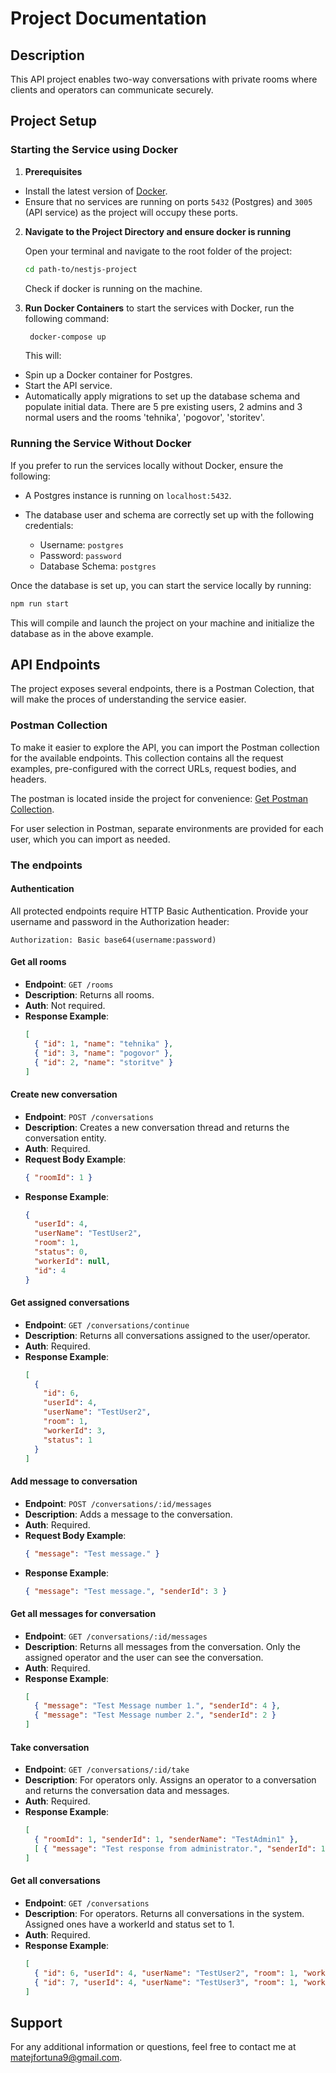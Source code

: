 # Project Documentation

## Description

This API project enables two-way conversations with private rooms where clients and operators can communicate securely.

## Project Setup

### Starting the Service using Docker

1. **Prerequisites**

- Install the latest version of [Docker](https://www.docker.com/).
- Ensure that no services are running on ports `5432` (Postgres) and `3005` (API service) as the project will occupy these ports.

2. **Navigate to the Project Directory and ensure docker is running**

   Open your terminal and navigate to the root folder of the project:

   ```bash
   cd path-to/nestjs-project
   ```

   Check if docker is running on the machine.

3. **Run Docker Containers**
   to start the services with Docker, run the following command:

   ```bash
    docker-compose up
   ```

   This will:

- Spin up a Docker container for Postgres.
- Start the API service.
- Automatically apply migrations to set up the database schema and populate initial data. There are 5 pre existing users, 2 admins and 3 normal users and the rooms 'tehnika', 'pogovor', 'storitev'.

### Running the Service Without Docker

If you prefer to run the services locally without Docker, ensure the following:

- A Postgres instance is running on `localhost:5432`.

- The database user and schema are correctly set up with the following credentials:

  - Username: `postgres`
  - Password: `password`
  - Database Schema: `postgres`

Once the database is set up, you can start the service locally by running:

```bash
npm run start
```

This will compile and launch the project on your machine and initialize the database as in the above example.

## API Endpoints

The project exposes several endpoints, there is a Postman Colection, that will make the proces of understanding the service easier.

### Postman Collection

To make it easier to explore the API, you can import the Postman collection for the available endpoints. This collection contains all the request examples, pre-configured with the correct URLs, request bodies, and headers.

The postman is located inside the project for convenience: [Get Postman Collection](./postman/endpoints-postman.json).

For user selection in Postman, separate environments are provided for each user, which you can import as needed.

### The endpoints


#### Authentication

All protected endpoints require HTTP Basic Authentication. Provide your username and password in the Authorization header:

```
Authorization: Basic base64(username:password)
```

#### Get all rooms

- **Endpoint**: `GET /rooms`
- **Description**: Returns all rooms.
- **Auth**: Not required.
- **Response Example**:
  ```json
  [
    { "id": 1, "name": "tehnika" },
    { "id": 3, "name": "pogovor" },
    { "id": 2, "name": "storitve" }
  ]
  ```

#### Create new conversation

- **Endpoint**: `POST /conversations`
- **Description**: Creates a new conversation thread and returns the conversation entity.
- **Auth**: Required.
- **Request Body Example**:
  ```json
  { "roomId": 1 }
  ```
- **Response Example**:
  ```json
  {
    "userId": 4,
    "userName": "TestUser2",
    "room": 1,
    "status": 0,
    "workerId": null,
    "id": 4
  }
  ```

#### Get assigned conversations

- **Endpoint**: `GET /conversations/continue`
- **Description**: Returns all conversations assigned to the user/operator.
- **Auth**: Required.
- **Response Example**:
  ```json
  [
    {
      "id": 6,
      "userId": 4,
      "userName": "TestUser2",
      "room": 1,
      "workerId": 3,
      "status": 1
    }
  ]
  ```

#### Add message to conversation

- **Endpoint**: `POST /conversations/:id/messages`
- **Description**: Adds a message to the conversation.
- **Auth**: Required.
- **Request Body Example**:
  ```json
  { "message": "Test message." }
  ```
- **Response Example**:
  ```json
  { "message": "Test message.", "senderId": 3 }
  ```

#### Get all messages for conversation

- **Endpoint**: `GET /conversations/:id/messages`
- **Description**: Returns all messages from the conversation. Only the assigned operator and the user can see the conversation.
- **Auth**: Required.
- **Response Example**:
  ```json
  [
    { "message": "Test Message number 1.", "senderId": 4 },
    { "message": "Test Message number 2.", "senderId": 2 }
  ]
  ```

#### Take conversation

- **Endpoint**: `GET /conversations/:id/take`
- **Description**: For operators only. Assigns an operator to a conversation and returns the conversation data and messages.
- **Auth**: Required.
- **Response Example**:
  ```json
  [
    { "roomId": 1, "senderId": 1, "senderName": "TestAdmin1" },
    [ { "message": "Test response from administrator.", "senderId": 1 } ]
  ]
  ```

#### Get all conversations

- **Endpoint**: `GET /conversations`
- **Description**: For operators. Returns all conversations in the system. Assigned ones have a workerId and status set to 1.
- **Auth**: Required.
- **Response Example**:
  ```json
  [
    { "id": 6, "userId": 4, "userName": "TestUser2", "room": 1, "workerId": 3, "status": 1 },
    { "id": 7, "userId": 4, "userName": "TestUser3", "room": 1, "workerId": null, "status": 0 }
  ]
  ```

## Support

For any additional information or questions, feel free to contact me at matejfortuna9@gmail.com.
